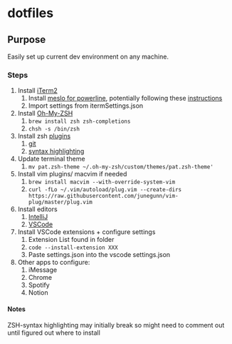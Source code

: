 # dotfiles

## Purpose

Easily set up current dev environment on any machine.

### Steps

1. Install [iTerm2](https://www.iterm2.com/)
    1. Install [meslo for powerline](https://github.com/powerline/fonts/blob/master/Meslo%20Dotted/Meslo%20LG%20L%20DZ%20Regular%20for%20Powerline.ttf), potentially following these [instructions](https://gist.github.com/andyyou/a14a09f5ab0ca286b4b5)
    2. Import settings from itermSettings.json
2. Install [Oh-My-ZSH](https://github.com/robbyrussell/oh-my-zsh/wiki/Installing-ZSH)
    1. `brew install zsh zsh-completions`
    2. `chsh -s /bin/zsh`
3. Install zsh [plugins](https://github.com/robbyrussell/oh-my-zsh/wiki/Plugins)
    1. [git]()
    2. [syntax highlighting](https://github.com/zsh-users/zsh-syntax-highlighting/blob/master/INSTALL.md)
4. Update terminal theme
    1. `mv pat.zsh-theme ~/.oh-my-zsh/custom/themes/pat.zsh-theme'`
5. Install vim plugins/ macvim if needed
    1. `brew install macvim --with-override-system-vim`
    2. `curl -fLo ~/.vim/autoload/plug.vim --create-dirs https://raw.githubusercontent.com/junegunn/vim-plug/master/plug.vim`
6. Install editors
    1. [IntelliJ](https://www.jetbrains.com/idea/)
    2. [VSCode](https://code.visualstudio.com/)
7. Install VSCode extensions + configure settings
    1. Extension List found in folder
    2. `code --install-extension XXX`
    3. Paste settings.json into the vscode settings.json
8. Other apps to configure:
    1. iMessage
    2. Chrome
    3. Spotify
    4. Notion

#### Notes

ZSH-syntax highlighting may initially break so might need to comment out until figured out where to install
